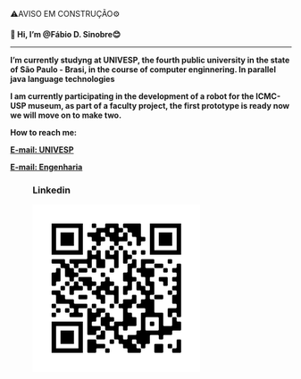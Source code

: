 ⚠️AVISO EM CONSTRUÇÃO⚙️
<h4>👋 Hi, I’m <strong>@Fábio D. Sinobre<strong>😊
<hr>
<p>I’m currently studyng at UNIVESP, the fourth public university in the state of São Paulo - Brasi, in the course of computer enginnering. In parallel java language technologies

<!--Atualmente participo do desenvolvimento de um robo para o museu do ICMC-USP, dentro de um projeto da faculdade, o primeiro prototipo esta pronto agora iremos passar para faze dois -->

<p>I am currently participating in the development of a robot for the ICMC-USP museum, as part of a faculty project, the first prototype is ready now we will move on to make two.
<div contatos>
  <p>How to reach me:
  <p><a href="1819976@aluno.uniovesp.br">E-mail: UNIVESP</a> 
  <p><a href="engenharia.computacao4.0@gmail.com">E-mail: Engenharia</a>
  <figure>
    <h3>Linkedin</h3>
    <img src="my_linkedin.png" alt="QR-Code para meu linkedin">
  </figure>
</div>

<!---
FabioSinobre/FabioSinobre is a ✨ special ✨ repository because its `README.md` (this file) appears on your GitHub profile.
You can click the Preview link to take a look at your changes.
--->
